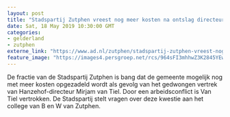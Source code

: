 ```yaml
---
layout: post
title: "Stadspartij Zutphen vreest nog meer kosten na ontslag directeur Hanzehof"
date: Sat, 18 May 2019 10:30:00 GMT
categories: 
- gelderland 
- zutphen 
externe_link: "https://www.ad.nl/zutphen/stadspartij-zutphen-vreest-nog-meer-kosten-na-ontslag-directeur-hanzehof~aa719782/"
feature_image: "https://images4.persgroep.net/rcs/964sFI3mhhwZ3K2845YEw3AFIUo/diocontent/143357854/_fitwidth/400/?appId=21791a8992982cd8da851550a453bd7f&quality=0.7"
---
```


De fractie van de Stadspartij Zutphen is bang dat de gemeente mogelijk nog  met meer kosten opgezadeld wordt als gevolg van het gedwongen vertrek van Hanzehof-directeur Mirjam van Tiel.  Door een arbeidsconflict is Van Tiel vertrokken. De Stadspartij stelt vragen over deze kwestie aan het college van B en W van Zutphen.
